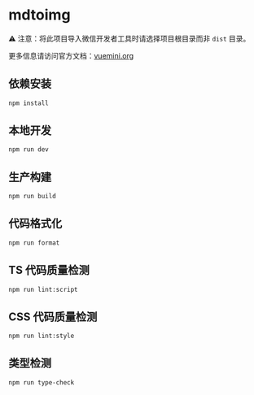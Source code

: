 # mdtoimg

⚠️ 注意：将此项目导入微信开发者工具时请选择项目根目录而非 `dist` 目录。

更多信息请访问官方文档：[vuemini.org](https://vuemini.org)

## 依赖安装

```sh
npm install
```

## 本地开发

```sh
npm run dev
```

## 生产构建

```sh
npm run build
```

## 代码格式化

```sh
npm run format
```

## TS 代码质量检测

```sh
npm run lint:script
```

## CSS 代码质量检测

```sh
npm run lint:style
```

## 类型检测

```sh
npm run type-check
```
